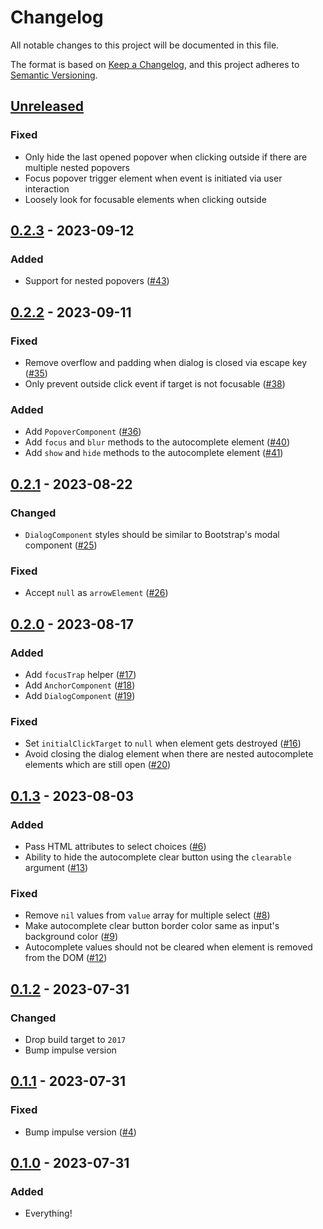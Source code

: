 # Changelog

All notable changes to this project will be documented in this file.

The format is based on [Keep a Changelog](https://keepachangelog.com/en/1.0.0/),
and this project adheres to [Semantic Versioning](https://semver.org/spec/v2.0.0.html).

## [Unreleased]

### Fixed

- Only hide the last opened popover when clicking outside if there are multiple nested popovers
- Focus popover trigger element when event is initiated via user interaction
- Loosely look for focusable elements when clicking outside

## [0.2.3] - 2023-09-12

### Added

- Support for nested popovers ([#43](https://github.com/Ambiki/impulse_view_components/pull/43))

## [0.2.2] - 2023-09-11

### Fixed

- Remove overflow and padding when dialog is closed via escape key ([#35](https://github.com/Ambiki/impulse_view_components/pull/35))
- Only prevent outside click event if target is not focusable ([#38](https://github.com/Ambiki/impulse_view_components/pull/38))

### Added

- Add `PopoverComponent` ([#36](https://github.com/Ambiki/impulse_view_components/pull/36))
- Add `focus` and `blur` methods to the autocomplete element ([#40](https://github.com/Ambiki/impulse_view_components/pull/40))
- Add `show` and `hide` methods to the autocomplete element ([#41](https://github.com/Ambiki/impulse_view_components/pull/41))

## [0.2.1] - 2023-08-22

### Changed

- `DialogComponent` styles should be similar to Bootstrap's modal component ([#25](https://github.com/Ambiki/impulse_view_components/pull/25))

### Fixed

- Accept `null` as `arrowElement` ([#26](https://github.com/Ambiki/impulse_view_components/pull/26))

## [0.2.0] - 2023-08-17

### Added

- Add `focusTrap` helper ([#17](https://github.com/Ambiki/impulse_view_components/pull/17))
- Add `AnchorComponent` ([#18](https://github.com/Ambiki/impulse_view_components/pull/18))
- Add `DialogComponent` ([#19](https://github.com/Ambiki/impulse_view_components/pull/19))

### Fixed

- Set `initialClickTarget` to `null` when element gets destroyed ([#16](https://github.com/Ambiki/impulse_view_components/pull/16))
- Avoid closing the dialog element when there are nested autocomplete elements which are still open ([#20](https://github.com/Ambiki/impulse_view_components/pull/20))

## [0.1.3] - 2023-08-03

### Added

- Pass HTML attributes to select choices ([#6](https://github.com/Ambiki/impulse_view_components/pull/6))
- Ability to hide the autocomplete clear button using the `clearable` argument ([#13](https://github.com/Ambiki/impulse_view_components/pull/13))

### Fixed

- Remove `nil` values from `value` array for multiple select ([#8](https://github.com/Ambiki/impulse_view_components/pull/8))
- Make autocomplete clear button border color same as input's background color ([#9](https://github.com/Ambiki/impulse_view_components/pull/9))
- Autocomplete values should not be cleared when element is removed from the DOM ([#12](https://github.com/Ambiki/impulse_view_components/pull/12))

## [0.1.2] - 2023-07-31

### Changed

- Drop build target to `2017`
- Bump impulse version

## [0.1.1] - 2023-07-31

### Fixed

- Bump impulse version ([#4](https://github.com/Ambiki/impulse_view_components/pull/4))

## [0.1.0] - 2023-07-31

### Added

- Everything!

[unreleased]: https://github.com/Ambiki/impulse_view_components/compare/v0.2.3...HEAD
[0.2.3]: https://github.com/Ambiki/impulse_view_components/compare/v0.2.2...v0.2.3
[0.2.2]: https://github.com/Ambiki/impulse_view_components/compare/v0.2.1...v0.2.2
[0.2.1]: https://github.com/Ambiki/impulse_view_components/compare/v0.2.0...v0.2.1
[0.2.0]: https://github.com/Ambiki/impulse_view_components/compare/v0.1.3...v0.2.0
[0.1.3]: https://github.com/Ambiki/impulse_view_components/compare/v0.1.2...v0.1.3
[0.1.2]: https://github.com/Ambiki/impulse_view_components/compare/v0.1.1...v0.1.2
[0.1.1]: https://github.com/Ambiki/impulse_view_components/compare/v0.1.0...v0.1.1
[0.1.0]: https://github.com/Ambiki/impulse_view_components/releases/tag/v0.1.0

